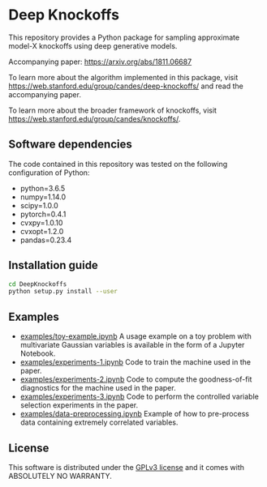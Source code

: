 Deep Knockoffs
==============

This repository provides a Python package for sampling approximate
model-X knockoffs using deep generative models.

Accompanying paper: https://arxiv.org/abs/1811.06687

To learn more about the algorithm implemented in this package, visit  https://web.stanford.edu/group/candes/deep-knockoffs/ and read the accompanying paper.

To learn more about the broader framework of knockoffs, visit https://web.stanford.edu/group/candes/knockoffs/.

## Software dependencies

The code contained in this repository was tested on the following configuration of Python:

- python=3.6.5
- numpy=1.14.0
- scipy=1.0.0
- pytorch=0.4.1
- cvxpy=1.0.10
- cvxopt=1.2.0
- pandas=0.23.4

## Installation guide

```bash
cd DeepKnockoffs
python setup.py install --user
```

## Examples

 - [examples/toy-example.ipynb](examples/toy-example.ipynb) A usage example on a toy problem with multivariate Gaussian variables is available in the form of a Jupyter Notebook.
 - [examples/experiments-1.ipynb](examples/experiments-1.ipynb) Code to train the machine used in the paper.
 - [examples/experiments-2.ipynb](examples/experiments-2.ipynb) Code to compute the goodness-of-fit diagnostics for the machine used in the paper.
 - [examples/experiments-3.ipynb](examples/experiments-3.ipynb) Code to perform the controlled variable selection experiments in the paper.
 - [examples/data-preprocessing.ipynb](examples/data-preprocessing.ipynb) Example of how to pre-process data containing extremely correlated variables.

## License

This software is distributed under the [GPLv3 license](https://www.gnu.org/licenses/gpl-3.0.en.html) and it comes with ABSOLUTELY NO WARRANTY.

